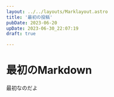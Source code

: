 ```yaml
---
layout: ../../layouts/Marklayout.astro
title: '最初の投稿'
pubDate: 2023-06-20
upDate: 2023-06-30_22:07:19
draft: true

---
```

# 最初のMarkdown

最初なのだよ